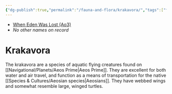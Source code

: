 ```yaml
---
{"dg-publish":true,"permalink":"/fauna-and-flora/krakavora/","tags":["fauna"],"noteIcon":"saber1"}
---
```


- [When Eden Was Lost (Ao3)](https://archiveofourown.org/works/19334440)
- *No other names on record*
# Krakavora
The krakavora are a species of aquatic flying creatures found on [[Navigational/Planets/Aeos Prime\|Aeos Prime]]. They are excellent for both water and air travel, and function as a means of transportation for the native [[Species & Cultures/Aeosian species\|Aeosians]]. They have webbed wings and somewhat resemble large, winged turtles. 


